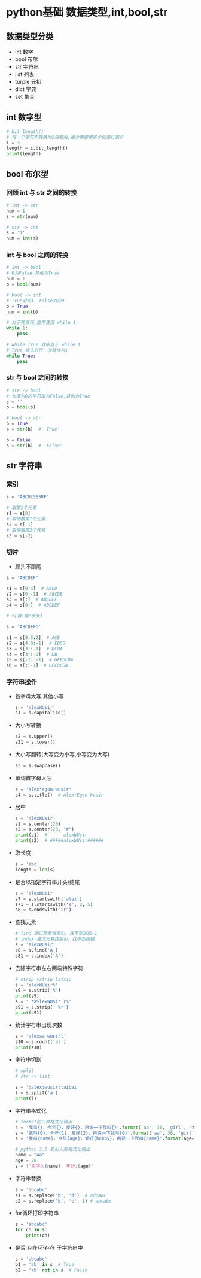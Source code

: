 # python基础 数据类型,int,bool,str

## 数据类型分类

- int 数字
- bool 布尔
- str 字符串
- list 列表
- turple 元祖
- dict 字典
- set 集合

## int 数字型

```python
# bit_length()
# 将一个字符串转换为2进制后,最少需要用多少位进行表示
i = 3
length = i.bit_length()
print(length)
```

## bool 布尔型

### 回顾 int 与 str 之间的转换

```python
# int -> str
num = 1
s = str(num)
```

```python
# str -> int
s = '1'
num = int(s)
```

### int 与 bool 之间的转换

```python
# int -> bool
# 0为False,其他为True
num = 1
b = bool(num)
```

```python
# bool -> int
# True对应1, False对应0
b = True
num = int(b)
```

```python
# 对于死循环,推荐使用 while 1:
while 1:
    pass

# while True 效率低于 while 1
# True 会先进行一次转换为1
while True:
    pass
```

### str 与 bool 之间的转换

```python
# str -> bool
# 长度为0的字符串为False,其他为True
s = ''
b = bool(s)
```

```python
# bool -> str
b = True
s = str(b)  # 'True'

b = False
s = str(b)  # 'False'
```

## str 字符串

### 索引

```python
s = 'ABCDLSESRF'

# 取第1个元素
s1 = s[0]
# 取倒数第1个元素
s2 = s[-1]
# 取倒数第2个元素
s3 = s[-2]
```

### 切片

- 顾头不顾尾

```python
s = 'ABCDEF'

s1 = s[0:4]  # ABCD
s2 = s[0:-1]  # ABCDE
s3 = s[:]  # ABCDEF
s4 = s[0:]  # ABCDEF
```

```python
# s[首:尾:步长]

s = 'ABCDEFG'

s1 = s[0:5:2]  # ACE
s2 = s[4:0:-1]  # EDCB
s3 = s[3::-1]  # DCBA
s4 = s[3::-2]  # DB
s5 = s[-1::-1]  # GFEDCBA
s6 = s[::-1]  # GFEDCBA
```

### 字符串操作

- 首字母大写,其他小写

  ```python
  s = 'alexWUsir'
  s1 = s.capitalize()
  ```

- 大小写转换

  ```python
  s2 = s.upper()
  s21 = s.lower()
  ```

- 大小写翻转(大写变为小写,小写变为大写)

  ```python
  s3 = s.swapcase()
  ```

- 单词首字母大写

  ```python
  s = 'alex*egon-wusir'
  s4 = s.title()  # Alex*Egon-Wusir
  ```

- 居中

  ```python
  s = 'alexWUsir'
  s1 = s.center(20)
  s2 = s.center(20, "#")
  print(s1)  #      alexWUsir
  print(s2)  # #####alexWUsir######
  ```

- 取长度

  ```python
  s = 'abc'
  length = len(s)
  ```

- 是否以指定字符串开头/结尾

  ```python
  s = 'alexWUsir'
  s7 = s.startswith('alex')
  s71 = s.startswith('e', 2, 5)
  s8 = s.endswith("ir")
  ```

- 查找元素

  ```python
  # find 通过元素找索引，找不到返回-1
  # index 通过元素找索引，找不到报错
  s = 'alexWUsir'
  s8 = s.find('A')
  s81 = s.index('A')
  ```

- 去除字符串左右两端特殊字符

  ```python
  # strip rstrip lstrip
  s = 'alexWUsir%'
  s9 = s.strip('%')
  print(s9)
  s = ' *a%lexWUsi* r%'
  s91 = s.strip(' %*')
  print(s91)
  ```

- 统计字符串出现次数

  ```python
  s = 'alexaa wusirl'
  s10 = s.count('al')
  print(s10)
  ```

- 字符串切割

  ```python
  # split 
  # str -> list
  
  s = ';alex;wusir;taibai'
  l = s.split('a')
  print(l)
  ```

- 字符串格式化

  ```python
  # format的三种格式化输出
  s = '我叫{}，今年{}，爱好{}，再说一下我叫{}'.format('aa', 36, 'girl', '太白')
  s = '我叫{0}，今年{1}，爱好{2}，再说一下我叫{0}'.format('aa', 36, 'girl')
  s = '我叫{name}，今年{age}，爱好{hobby}，再说一下我叫{name}'.format(age=18, name='aa', hobby='girl')
  ```

  ```python
  # python 3.6 新引入的格式化输出
  name = "aa"
  age = 20
  s = f'名字为{name}, 年龄:{age}'
  ```

- 字符串替换

  ```python
  s = 'abcabc'
  s1 = s.replace('b', 'd')  # adcadc
  s2 = s.replace('b', 'e', 1) # aecabc
  ```

- for循环打印字符串

  ```python
  s = 'abcabc'
  for ch in s:
      print(ch)
  ```

- 是否 存在/不存在 于字符串中

  ```python
  s = 'abcabc'
  b1 = 'ab' in s  # True
  b2 = 'ab' not in s  # False
  ```
